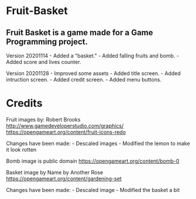 # Fruit-Basket

## Fruit Basket is a game made for a Game Programming project.

Version 20201114
	- Added a "basket."
	- Added falling fruits and bomb.
	- Added score and lives counter.

Version 20201128
	- Improved some assets
	- Added title screen.
	- Added intruction screen.
	- Added credit screen.
	- Added menu buttons.

# Credits

Fruit images by:
Robert Brooks http://www.gamedeveloperstudio.com/graphics/ https://opengameart.org/content/fruit-icons-redo

Changes have been made:
	- Descaled images
	- Modified the lemon to make it look rotten
	

Bomb image is public domain https://opengameart.org/content/bomb-0


Basket image by
Name by Another Rose https://opengameart.org/content/gardening-set

Changes have been made:
	- Descaled image
	- Modified the basket a bit
	
